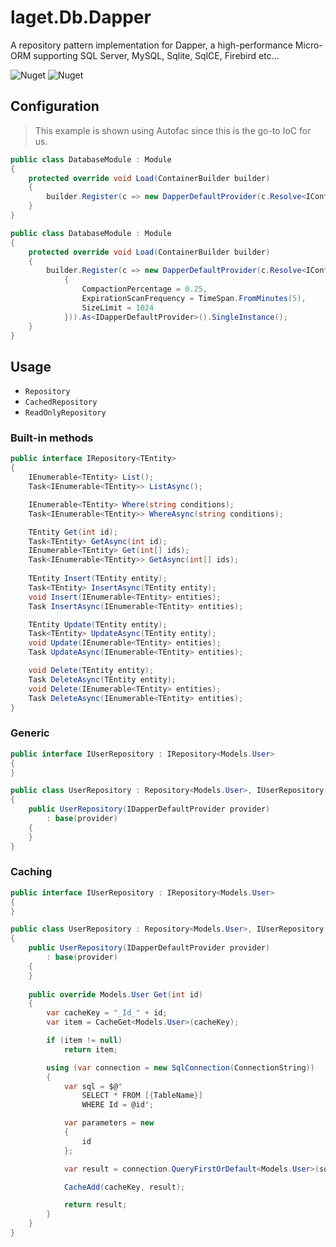# laget.Db.Dapper
A repository pattern implementation for Dapper, a high-performance Micro-ORM supporting SQL Server, MySQL, Sqlite, SqlCE, Firebird etc...

![Nuget](https://img.shields.io/nuget/v/laget.Db.Dapper)
![Nuget](https://img.shields.io/nuget/dt/laget.Db.Dapper)

## Configuration
> This example is shown using Autofac since this is the go-to IoC for us.
```c#
public class DatabaseModule : Module
{
    protected override void Load(ContainerBuilder builder)
    {
        builder.Register(c => new DapperDefaultProvider(c.Resolve<IConfiguration>().GetConnectionString("SqlConnectionString"))).As<IDapperDefaultProvider>().SingleInstance();
    }
}
```
```c#
public class DatabaseModule : Module
{
    protected override void Load(ContainerBuilder builder)
    {
        builder.Register(c => new DapperDefaultProvider(c.Resolve<IConfiguration>().GetConnectionString("SqlConnectionString"), new MemoryCacheOptions
            {
                CompactionPercentage = 0.25,
                ExpirationScanFrequency = TimeSpan.FromMinutes(5),
                SizeLimit = 1024
            })).As<IDapperDefaultProvider>().SingleInstance();
    }
}
```

## Usage
* `Repository`
* `CachedRepository`
* `ReadOnlyRepository`

### Built-in methods
```c#
public interface IRepository<TEntity>
{
    IEnumerable<TEntity> List();
    Task<IEnumerable<TEntity>> ListAsync();

    IEnumerable<TEntity> Where(string conditions);
    Task<IEnumerable<TEntity>> WhereAsync(string conditions);

    TEntity Get(int id);
    Task<TEntity> GetAsync(int id);
    IEnumerable<TEntity> Get(int[] ids);
    Task<IEnumerable<TEntity>> GetAsync(int[] ids);
    
    TEntity Insert(TEntity entity);
    Task<TEntity> InsertAsync(TEntity entity);
    void Insert(IEnumerable<TEntity> entities);
    Task InsertAsync(IEnumerable<TEntity> entities);

    TEntity Update(TEntity entity);
    Task<TEntity> UpdateAsync(TEntity entity);
    void Update(IEnumerable<TEntity> entities);
    Task UpdateAsync(IEnumerable<TEntity> entities);

    void Delete(TEntity entity);
    Task DeleteAsync(TEntity entity);
    void Delete(IEnumerable<TEntity> entities);
    Task DeleteAsync(IEnumerable<TEntity> entities);
}
```

### Generic
```c#
public interface IUserRepository : IRepository<Models.User>
{
}

public class UserRepository : Repository<Models.User>, IUserRepository
{
    public UserRepository(IDapperDefaultProvider provider)
        : base(provider)
    {
    }
}
```

### Caching
```c#
public interface IUserRepository : IRepository<Models.User>
{
}

public class UserRepository : Repository<Models.User>, IUserRepository
{
    public UserRepository(IDapperDefaultProvider provider)
        : base(provider)
    {
    }
    
    public override Models.User Get(int id)
    {
        var cacheKey = "_Id_" + id;
        var item = CacheGet<Models.User>(cacheKey);

        if (item != null)
            return item;

        using (var connection = new SqlConnection(ConnectionString))
        {
            var sql = $@"
                SELECT * FROM [{TableName}]
                WHERE Id = @id";

            var parameters = new
            {
                id
            };

            var result = connection.QueryFirstOrDefault<Models.User>(sql, parameters);

            CacheAdd(cacheKey, result);

            return result;
        }
    }
}
```
